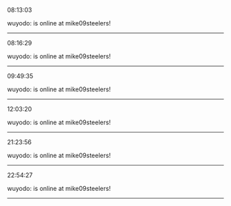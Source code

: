 08:13:03

wuyodo: is online at mike09steelers!

---

08:16:29

wuyodo: is online at mike09steelers!

---

09:49:35

wuyodo: is online at mike09steelers!

---

12:03:20

wuyodo: is online at mike09steelers!

---

21:23:56

wuyodo: is online at mike09steelers!

---

22:54:27

wuyodo: is online at mike09steelers!

---

